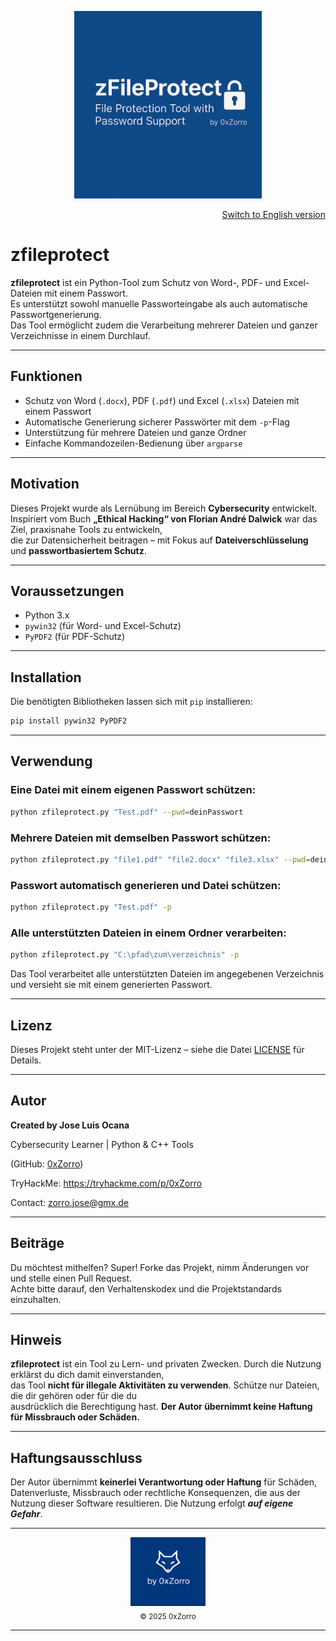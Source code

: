 <p align="center">
  <img src="Banner.png" alt="zfileprotect" width="300"/>
</p>

<p align="right">
  <a href="./README_EN.md">Switch to English version</a>
</p>

# zfileprotect

**zfileprotect** ist ein Python-Tool zum Schutz von Word-, PDF- und Excel-Dateien mit einem Passwort.  
Es unterstützt sowohl manuelle Passworteingabe als auch automatische Passwortgenerierung.  
Das Tool ermöglicht zudem die Verarbeitung mehrerer Dateien und ganzer Verzeichnisse in einem Durchlauf.

---

## Funktionen

- Schutz von Word (`.docx`), PDF (`.pdf`) und Excel (`.xlsx`) Dateien mit einem Passwort
- Automatische Generierung sicherer Passwörter mit dem `-p`-Flag
- Unterstützung für mehrere Dateien und ganze Ordner
- Einfache Kommandozeilen-Bedienung über `argparse`

---

## Motivation

Dieses Projekt wurde als Lernübung im Bereich **Cybersecurity** entwickelt.  
Inspiriert vom Buch **„Ethical Hacking“ von Florian André Dalwick** war das Ziel, praxisnahe Tools zu entwickeln,  
die zur Datensicherheit beitragen – mit Fokus auf **Dateiverschlüsselung** und **passwortbasiertem Schutz**.

---

## Voraussetzungen

- Python 3.x
- `pywin32` (für Word- und Excel-Schutz)
- `PyPDF2` (für PDF-Schutz)

---

## Installation

Die benötigten Bibliotheken lassen sich mit `pip` installieren:

```bash
pip install pywin32 PyPDF2
```

---

## Verwendung

### Eine Datei mit einem eigenen Passwort schützen:

```bash
python zfileprotect.py "Test.pdf" --pwd=deinPasswort
```

### Mehrere Dateien mit demselben Passwort schützen:

```bash
python zfileprotect.py "file1.pdf" "file2.docx" "file3.xlsx" --pwd=deinPasswort
```

### Passwort automatisch generieren und Datei schützen:

```bash
python zfileprotect.py "Test.pdf" -p
```

### Alle unterstützten Dateien in einem Ordner verarbeiten:

```bash
python zfileprotect.py "C:\pfad\zum\verzeichnis" -p
```

Das Tool verarbeitet alle unterstützten Dateien im angegebenen Verzeichnis und versieht sie mit einem generierten Passwort.

---

## Lizenz

Dieses Projekt steht unter der MIT-Lizenz – siehe die Datei [LICENSE](LICENSE) für Details.

---

## Autor

**Created by Jose Luis Ocana**

Cybersecurity Learner | Python & C++ Tools

(GitHub: [0xZorro](https://github.com/0xZorro))  

TryHackMe: https://tryhackme.com/p/0xZorro

Contact: zorro.jose@gmx.de

---

## Beiträge

Du möchtest mithelfen? Super! Forke das Projekt, nimm Änderungen vor und stelle einen Pull Request.  
Achte bitte darauf, den Verhaltenskodex und die Projektstandards einzuhalten.

---

## Hinweis

**zfileprotect** ist ein Tool zu Lern- und privaten Zwecken. Durch die Nutzung erklärst du dich damit einverstanden,  
das Tool **nicht für illegale Aktivitäten zu verwenden**. Schütze nur Dateien, die dir gehören oder für die du  
ausdrücklich die Berechtigung hast. **Der Autor übernimmt keine Haftung für Missbrauch oder Schäden.**

---

## Haftungsausschluss

Der Autor übernimmt **keinerlei Verantwortung oder Haftung** für Schäden, Datenverluste, Missbrauch oder rechtliche Konsequenzen, die aus der Nutzung dieser Software resultieren.
Die Nutzung erfolgt ***auf eigene Gefahr***. 

---

<div align="center">
  <img src="brand.png" alt="by 0xZorro" width="120"/>
  <br/>
  <sub>© 2025 0xZorro</sub>
</div>

---

